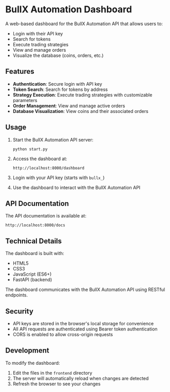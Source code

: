 # BullX Automation Dashboard

A web-based dashboard for the BullX Automation API that allows users to:

- Login with their API key
- Search for tokens
- Execute trading strategies
- View and manage orders
- Visualize the database (coins, orders, etc.)

## Features

- **Authentication**: Secure login with API key
- **Token Search**: Search for tokens by address
- **Strategy Execution**: Execute trading strategies with customizable parameters
- **Order Management**: View and manage active orders
- **Database Visualization**: View coins and their associated orders

## Usage

1. Start the BullX Automation API server:
   ```
   python start.py
   ```

2. Access the dashboard at:
   ```
   http://localhost:8000/dashboard
   ```

3. Login with your API key (starts with `bullx_`)

4. Use the dashboard to interact with the BullX Automation API

## API Documentation

The API documentation is available at:
```
http://localhost:8000/docs
```

## Technical Details

The dashboard is built with:

- HTML5
- CSS3
- JavaScript (ES6+)
- FastAPI (backend)

The dashboard communicates with the BullX Automation API using RESTful endpoints.

## Security

- API keys are stored in the browser's local storage for convenience
- All API requests are authenticated using Bearer token authentication
- CORS is enabled to allow cross-origin requests

## Development

To modify the dashboard:

1. Edit the files in the `frontend` directory
2. The server will automatically reload when changes are detected
3. Refresh the browser to see your changes
